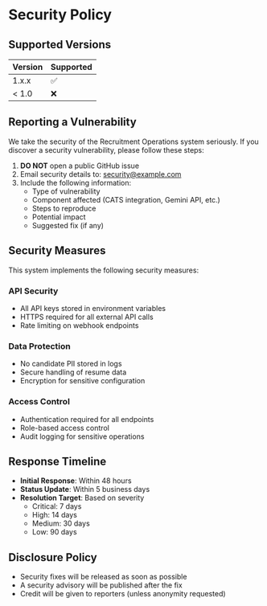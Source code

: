 # Security Policy

## Supported Versions

| Version | Supported          |
| ------- | ------------------ |
| 1.x.x   | :white_check_mark: |
| < 1.0   | :x:                |

## Reporting a Vulnerability

We take the security of the Recruitment Operations system seriously. If you discover a security vulnerability, please follow these steps:

1. **DO NOT** open a public GitHub issue
2. Email security details to: security@example.com
3. Include the following information:
   - Type of vulnerability
   - Component affected (CATS integration, Gemini API, etc.)
   - Steps to reproduce
   - Potential impact
   - Suggested fix (if any)

## Security Measures

This system implements the following security measures:

### API Security
- All API keys stored in environment variables
- HTTPS required for all external API calls
- Rate limiting on webhook endpoints

### Data Protection
- No candidate PII stored in logs
- Secure handling of resume data
- Encryption for sensitive configuration

### Access Control
- Authentication required for all endpoints
- Role-based access control
- Audit logging for sensitive operations

## Response Timeline

- **Initial Response**: Within 48 hours
- **Status Update**: Within 5 business days
- **Resolution Target**: Based on severity
  - Critical: 7 days
  - High: 14 days
  - Medium: 30 days
  - Low: 90 days

## Disclosure Policy

- Security fixes will be released as soon as possible
- A security advisory will be published after the fix
- Credit will be given to reporters (unless anonymity requested)